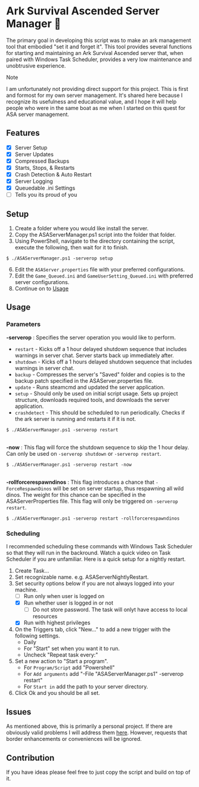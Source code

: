 # Ark Survival Ascended Server Manager 🦖
The primary goal in developing this script was to make an ark management tool that embodied "set it and forget it". This tool provides several functions for starting and maintaining an Ark Survival Ascended server that, when paired with Windows Task Scheduler, provides a very low maintenance and unobtrusive experience.

> [!Note]
> I am unfortunately not providing direct support for this project. This is first and formost for my own server management. It's shared here because I recognize its usefulness and educational value, and I hope it will help people who were in the same boat as me when I started on this quest for ASA server management.

## Features
- [x] Server Setup
- [x] Server Updates
- [x] Compressed Backups
- [x] Starts, Stops, & Restarts
- [x] Crash Detection & Auto Restart
- [x] Server Logging
- [x] Queuedable .ini Settings
- [ ] Tells you its proud of you

## Setup
1. Create a folder where you would like install the server.
3. Copy the ASAServerManager.ps1 script into the folder that folder.
4. Using PowerShell, navigate to the directory containing the script, execute the following, then wait for it to finish.
```
$ ./ASAServerManager.ps1 -serverop setup
```
6. Edit the ```ASAServer.properties``` file with your preferred configurations.
7. Edit the ```Game_Queued.ini``` and ```GameUserSetting_Queued.ini``` with preferred server configurations.
8. Continue on to [Usage](README.md#usage)

## Usage
### Parameters
**-serverop** : Specifies the server operation you would like to perform.
- ```restart``` - Kicks off a 1 hour delayed shutdown sequence that includes warnings in server chat. Server starts back up immediately after.
- ```shutdown``` - Kicks off a 1 hours delayed shutdown sequence that includes warnings in server chat.
- ```backup``` - Compresses the server's "Saved" folder and copies is to the backup patch specified in the ASAServer.properties file.
- ```update``` - Runs steamcmd and updated the server application.
- ```setup``` - Should only be used on initial script usage. Sets up project structure, downloads required tools, and downloads the server application.
- ```crashdetect``` - This should be scheduled to run periodically. Checks if the ark server is running and restarts it if it is not.
```
$ ./ASAServerManager.ps1 -serverop restart
```

<br>**-now** : This flag will force the shutdown sequence to skip the 1 hour delay. Can only be used on ```-serverop shutdown``` or ```-serverop restart```.
```
$ ./ASAServerManager.ps1 -serverop restart -now
```

<br>**-rollforcerespawndinos** : This flag introduces a chance that ```-ForceRespawnDinos``` will be set on server startup, thus respawning all wild dinos. The weight for this chance can be specified in the ASAServerProperties file. This flag will only be triggered on ```-serverop restart```.
```
$ ./ASAServerManager.ps1 -serverop restart -rollforcerespawndinos
```

### Scheduling
I recommended scheduling these commands with Windows Task Scheduler so that they will run in the backround. Watch a quick video on Task Scheduler if you are unfamiliar. Here is a quick setup for a nightly restart.
1. Create Task...
2. Set recognizable name. e.g. ASAServerNightlyRestart.
3. Set security options below if you are not always logged into your machine.
   - [ ] Run only when user is logged on
   - [x] Run whether user is logged in or not
     - [ ] Do not store password. The task will onlyt have access to local resources
   - [x] Run with highest privileges
4. On the Triggers tab, click "New..." to add a new trigger with the following settings.
   - Daily
   - For "Start" set when you want it to run.
   - Uncheck "Repeat task every:"
5. Set a new action to "Start a program".
   - For ```Program/Script``` add "Powershell"
   - For ```Add arguments``` add "-File "ASAServerManager.ps1" -serverop restart"
   - For ```Start in``` add the path to your server directory.
6. Click Ok and you should be all set.

## Issues
As mentioned above, this is primarily a personal project. If there are obviously valid problems I will address them [here](https://github.com/HeyKrystal/asa-server-manager/issues/new). However, requests that border enhancements or conveniences will be ignored.

## Contribution
If you have ideas please feel free to just copy the script and build on top of it.
